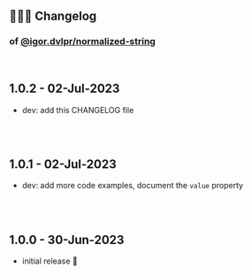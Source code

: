 ## 🤹🏼‍♂️ Changelog

### of [@igor.dvlpr/normalized-string](https://github.com/igorskyflyer/npm-normalized-string)

<br>

## 1.0.2 - 02-Jul-2023

- dev: add this CHANGELOG file

<br>
<br>

## 1.0.1 - 02-Jul-2023

- dev: add more code examples, document the `value` property

<br>
<br>

## 1.0.0 - 30-Jun-2023

- initial release 🎉
